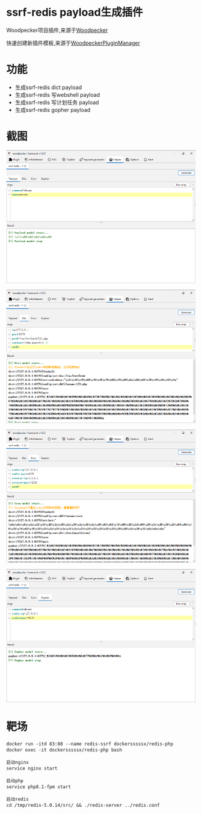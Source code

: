 # ssrf-redis payload生成插件

Woodpecker项目插件,来源于[Woodpecker](https://github.com/woodpecker-framework/)

快速创建新插件模板,来源于[WoodpeckerPluginManager](https://github.com/kN6jq/WoodpeckerPluginManager)

# 功能

- 生成ssrf-redis dict payload
- 生成ssrf-redis 写webshell payload
- 生成ssrf-redis 写计划任务 payload
- 生成ssrf-redis gopher payload

# 截图

![img.png](images/img.png)

![img_1.png](images/img_1.png)

![img_2.png](images/img_2.png)

![img_3.png](images/img_3.png)


# 靶场

```
docker run -itd 83:80 --name redis-ssrf dockersssssx/redis-php
docker exec -it dockersssssx/redis-php bash

启动nginx
service nginx start

启动php
service php8.1-fpm start

启动redis
cd /tmp/redis-5.0.14/src/ && ./redis-server ../redis.conf
```
